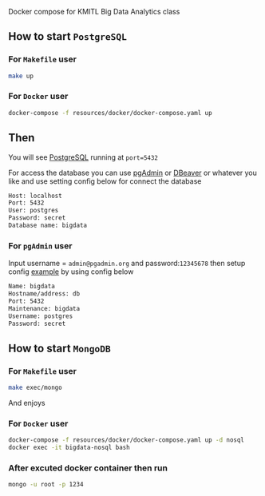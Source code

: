Docker compose for KMITL Big Data Analytics class

## How to start `PostgreSQL`

### For `Makefile` user

```sh
make up
```

### For `Docker` user 

```sh
docker-compose -f resources/docker/docker-compose.yaml up
```

## Then

You will see [PostgreSQL](https://www.postgresql.org/) running at `port=5432`

For access the database you can use [pgAdmin](http://localhost:8080) or [DBeaver](https://dbeaver.io/) or whatever you like and use setting config below for connect the database

```sh
Host: localhost
Port: 5432
User: postgres
Password: secret
Database name: bigdata
```

### For `pgAdmin` user

Input username = `admin@pgadmin.org` and password:`12345678` then setup config [example](https://docs.bitnami.com/installer/apps/canvaslms/administration/configure-pgadmin/) by using config below

```sh
Name: bigdata
Hostname/address: db
Port: 5432
Maintenance: bigdata
Username: postgres
Password: secret
```

## How to start `MongoDB`

### For `Makefile` user

```sh
make exec/mongo
```

And enjoys

### For `Docker` user

```sh
docker-compose -f resources/docker/docker-compose.yaml up -d nosql
docker exec -it bigdata-nosql bash
```

### After excuted docker container then run

```sh
mongo -u root -p 1234
```
